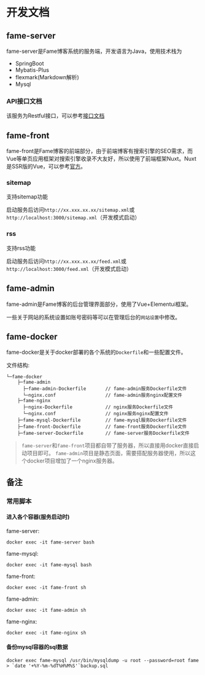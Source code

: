 # 开发文档

## fame-server

fame-server是Fame博客系统的服务端，开发语言为Java，使用技术栈为

* SpringBoot
* Mybatis-Plus
* flexmark(Markdown解析)
* Mysql

### API接口文档

该服务为Restful接口，可以参考[接口文档](https://zzzzbw.github.io/Fame/swagger/)

## fame-front

fame-front是Fame博客的前端部分，由于前端博客有搜索引擎的SEO需求，而Vue等单页应用框架对搜索引擎收录不大友好，所以使用了前端框架Nuxt。Nuxt是SSR版的Vue，可以参考[官方](https://zh.nuxtjs.org/)。

### sitemap

支持sitemap功能

启动服务后访问`http://xx.xxx.xx.xx/sitemap.xml`或`http://localhost:3000/sitemap.xml`（开发模式启动）

### rss

支持rss功能

启动服务后访问`http://xx.xxx.xx.xx/feed.xml`或`http://localhost:3000/feed.xml`（开发模式启动）

## fame-admin

fame-admin是Fame博客的后台管理界面部分，使用了Vue+Elementui框架。

一些关于网站的系统设置如账号密码等可以在管理后台的`网站设置`中修改。

## fame-docker

fame-docker是关于docker部署的各个系统的`Dockerfile`和一些配置文件。

文件结构:

```
└─fame-docker
    ├─fame-admin          
      ├─fame-admin-Dockerfile       // fame-admin服务Dockerfile文件
      └─nginx.conf                  // fame-admin服务nginx配置文件
    ├─fame-nginx
      ├─nginx-Dockerfile            // nginx服务Dockerfile文件
      └─nginx.conf                  // nginx服务nginx配置文件
    ├─fame-mysql-Dockerfile         // fame-mysql服务Dockerfile文件
    ├─fame-front-Dockerfile         // fame-front服务Dockerfile文件
    ├─fame-server-Dockerfile        // fame-server服务Dockerfile文件
```

> `fame-server`和`fame-front`项目都自带了服务器，所以直接用docker直接启动项目即可。
> `fame-admin`项目是静态页面，需要搭配服务器使用，所以这个docker项目增加了一个nginx服务器。

## 备注

### 常用脚本

#### 进入各个容器(服务启动时)

fame-server:

```
docker exec -it fame-server bash
```

fame-mysql:

```
docker exec -it fame-mysql bash
```

fame-front:

```
docker exec -it fame-front sh
```

fame-admin:

```
docker exec -it fame-admin sh
```

fame-nginx:

```
docker exec -it fame-nginx sh
```

#### 备份mysql容器的sql数据

```
docker exec fame-mysql /usr/bin/mysqldump -u root --password=root fame > `date '+%Y-%m-%dT%H%M%S'`backup.sql
```